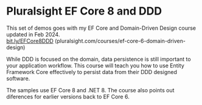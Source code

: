 # Pluralsight EF Core 8 and DDD
This set of demos goes with my EF Core and Domain-Driven Design course updated in Feb 2024.  
[bit.ly/EFCore8DDD](https://bit.ly/EFCore8DDD)
(pluralsight.com/courses/ef-core-6-domain-driven-design)

While DDD is focused on the domain, data persistence is still important to your application workflow. This course will teach you how to use Entity Framework Core effectively to persist data from their DDD designed software.

The samples use EF Core 8 and .NET 8. The course also points out diferences for earlier versions back to EF Core 6.

